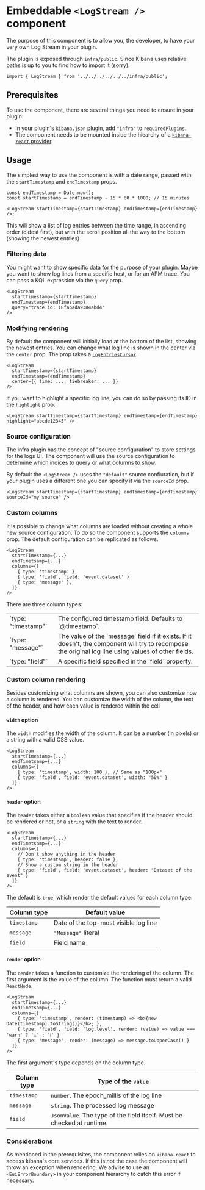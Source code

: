 # Embeddable `<LogStream />` component

The purpose of this component is to allow you, the developer, to have your very own Log Stream in your plugin.

The plugin is exposed through `infra/public`. Since Kibana uses relative paths is up to you to find how to import it (sorry).

```tsx
import { LogStream } from '../../../../../../infra/public';
```

## Prerequisites

To use the component, there are several things you need to ensure in your plugin:

- In your plugin's `kibana.json` plugin, add `"infra"` to `requiredPlugins`.
- The component needs to be mounted inside the hiearchy of a [`kibana-react` provider](https://github.com/elastic/kibana/blob/b2d0aa7b7fae1c89c8f9e8854ae73e71be64e765/src/plugins/kibana_react/README.md#L45).

## Usage

The simplest way to use the component is with a date range, passed with the `startTimestamp` and `endTimestamp` props.

```tsx
const endTimestamp = Date.now();
const startTimestamp = endTimestamp - 15 * 60 * 1000; // 15 minutes

<LogStream startTimestamp={startTimestamp} endTimestamp={endTimestamp} />;
```

This will show a list of log entries between the time range, in ascending order (oldest first), but with the scroll position all the way to the bottom (showing the newest entries)

### Filtering data

You might want to show specific data for the purpose of your plugin. Maybe you want to show log lines from a specific host, or for an APM trace. You can pass a KQL expression via the `query` prop.

```tsx
<LogStream
  startTimestamp={startTimestamp}
  endTimestamp={endTimestamp}
  query="trace.id: 18fabada9384abd4"
/>
```

### Modifying rendering

By default the component will initially load at the bottom of the list, showing the newest entries. You can change what log line is shown in the center via the `center` prop. The prop takes a [`LogEntriesCursor`](https://github.com/elastic/kibana/blob/0a6c748cc837c016901f69ff05d81395aa2d41c8/x-pack/plugins/infra/common/http_api/log_entries/common.ts#L9-L13).

```tsx
<LogStream
  startTimestamp={startTimestamp}
  endTimestamp={endTimestamp}
  center={{ time: ..., tiebreaker: ... }}
/>
```

If you want to highlight a specific log line, you can do so by passing its ID in the `highlight` prop.

```tsx
<LogStream startTimestamp={startTimestamp} endTimestamp={endTimestamp} highlight="abcde12345" />
```

### Source configuration

The infra plugin has the concept of "source configuration" to store settings for the logs UI. The component will use the source configuration to determine which indices to query or what columns to show.

By default the `<LogStream />` uses the `"default"` source confiuration, but if your plugin uses a different one you can specify it via the `sourceId` prop.

```tsx
<LogStream startTimestamp={startTimestamp} endTimestamp={endTimestamp} sourceId="my_source" />
```

### Custom columns

It is possible to change what columns are loaded without creating a whole new source configuration. To do so the component supports the `columns` prop. The default configuration can be replicated as follows.

```tsx
<LogStream
  startTimestamp={...}
  endTimetsamp={...}
  columns={[
    { type: 'timestamp' },
    { type: 'field', field: 'event.dataset' }
    { type: 'message' },
  ]}
/>
```

There are three column types:

<table>
  <tr>
    <td>`type: "timestamp"`
    <td>The configured timestamp field. Defaults to `@timestamp`.
  <tr>
    <td>`type: "message"`
    <td>The value of the `message` field if it exists. If it doesn't, the component will try to recompose the original log line using values of other fields.
  <tr>
    <td>`type: "field"`
    <td>A specific field specified in the `field` property.
</table>

### Custom column rendering

Besides customizing what columns are shown, you can also customize how a column is rendered. You can customize the width of the column, the text of the header, and how each value is rendered within the cell

#### `width` option

The `width` modifies the width of the column. It can be a number (in pixels) or a string with a valid CSS value.

```tsx
<LogStream
  startTimestamp={...}
  endTimetsamp={...}
  columns={[
    { type: 'timestamp', width: 100 }, // Same as "100px"
    { type: 'field', field: 'event.dataset', width: "50%" }
  ]}
/>
```

#### `header` option

The `header` takes either a `boolean` value that specifies if the header should be rendered or not, or a `string` with the text to render.

```tsx
<LogStream
  startTimestamp={...}
  endTimetsamp={...}
  columns={[
    // Don't show anything in the header
    { type: 'timestamp', header: false },
    // Show a custom string in the header
    { type: 'field', field: 'event.dataset', header: "Dataset of the event" }
  ]}
/>
```

The default is `true`, which render the default values for each column type:

| Column type | Default value                         |
| ----------- | ------------------------------------- |
| `timestamp` | Date of the top-most visible log line |
| `message`   | `"Message"` literal                   |
| `field`     | Field name                            |

#### `render` option

The `render` takes a function to customize the rendering of the column. The first argument is the value of the column. The function must return a valid `ReactNode`.

```tsx
<LogStream
  startTimestamp={...}
  endTimetsamp={...}
  columns={[
    { type: 'timestamp', render: (timestamp) => <b>{new Date(timestamp).toString()}</b>; },
    { type: 'field', field: 'log.level', render: (value) => value === 'warn' ? '⚠️' : 'ℹ️' }
    { type: 'message', render: (message) => message.toUpperCase() }
  ]}
/>
```

The first argument's type depends on the column type.

| Column type | Type of the `value`                                                    |
| ----------- | ---------------------------------------------------------------------- |
| `timestamp` | `number`. The epoch_millis of the log line                             |
| `message`   | `string`. The processed log message                                    |
| `field`     | `JsonValue`. The type of the field itself. Must be checked at runtime. |

### Considerations

As mentioned in the prerequisites, the component relies on `kibana-react` to access kibana's core services. If this is not the case the component will throw an exception when rendering. We advise to use an `<EuiErrorBoundary>` in your component hierarchy to catch this error if necessary.
